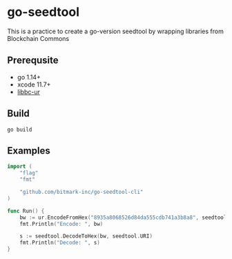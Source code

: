 # go-seedtool

This is a practice to create a go-version seedtool by wrapping
libraries from Blockchain Commons

## Prerequsite

* go 1.14+
* xcode 11.7+
* [libbc-ur](http://github.com/blockchainCommons/bc-ur)

## Build

```
go build
```

## Examples

``` go
import (
	"flag"
	"fmt"

	"github.com/bitmark-inc/go-seedtool-cli"
)

func Run() {
	bw := ur.EncodeFromHex("8935a8068526d84da555cdb741a3b8a8", seedtool.URI)
	fmt.Println("Encode: ", bw)

	s := seedtool.DecodeToHex(bw, seedtool.URI)
	fmt.Println("Decode: ", s)
}

```
